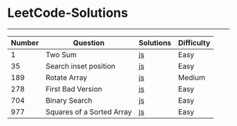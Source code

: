 # LeetCode-Solutions

---

| Number | Question                  | Solutions                                                                                                            | Difficulty |
| ------ | ------------------------- | -------------------------------------------------------------------------------------------------------------------- | ---------- |
| 1      | Two Sum                   | [js](https://github.com/muzaffercankaplan/LeetCode-Solutions-/blob/main/1.Two%20Sum.js)                              | Easy       |
| 35     | Search inset position     | [js](https://github.com/muzaffercankaplan/LeetCode-Solutions-/blob/main/35.Search-Inset-Position.js)                 | Easy       |
| 189    | Rotate Array              | [js](https://github.com/muzaffercankaplan/LeetCode-Solutions-/blob/main/189.%20Rotate%20Array.js)                    | Medium     |
| 278    | First Bad Version         | [js](https://github.com/muzaffercankaplan/LeetCode-Solutions-/blob/main/278.First-Bad-Version.js)                    | Easy       |
| 704    | Binary Search             | [js](https://github.com/muzaffercankaplan/LeetCode-Solutions-/blob/main/704.BinarySearch.js)                         | Easy       |
| 977    | Squares of a Sorted Array | [js](https://github.com/muzaffercankaplan/LeetCode-Solutions-/blob/main/977.%20Squares%20of%20a%20Sorted%20Array.js) | Easy       |
